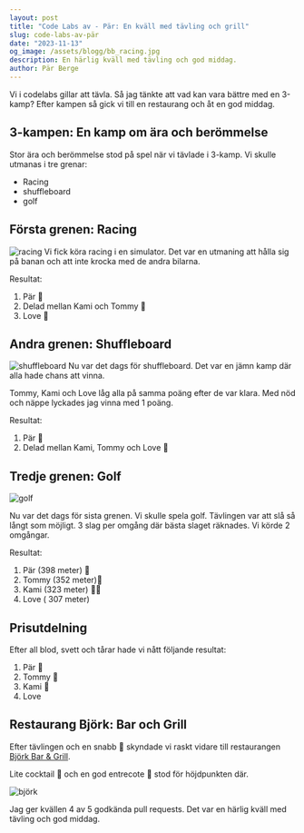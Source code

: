 ```yaml
---
layout: post
title: "Code Labs av - Pär: En kväll med tävling och grill"
slug: code-labs-av-pär
date: "2023-11-13"
og_image: /assets/blogg/bb_racing.jpg
description: En härlig kväll med tävling och god middag.
author: Pär Berge
---
```


Vi i codelabs gillar att tävla. Så jag tänkte att vad kan vara bättre med en 3-kamp?
Efter kampen så gick vi till en restaurang och åt en god middag.

## 3-kampen: En kamp om ära och berömmelse

Stor ära och berömmelse stod på spel när vi tävlade i 3-kamp. Vi skulle utmanas i tre grenar: 
* Racing
* shuffleboard
* golf

## Första grenen: Racing
![racing](/assets/blogg/bb_racing_2.jpg)
Vi fick köra racing i en simulator. Det var en utmaning att hålla sig på banan och att inte krocka med de andra bilarna. 

Resultat:
1. Pär 🥇
2. Delad mellan Kami och Tommy 🥈
3. Love 🥉

## Andra grenen: Shuffleboard
![shuffleboard](/assets/blogg/bb_shuffle.jpg)
Nu var det dags för shuffleboard. Det var en jämn kamp där alla hade chans att vinna.

Tommy, Kami och Love låg alla på samma poäng efter de var klara. Med nöd och näppe lyckades jag vinna med 1 poäng.

Resultat:
1. Pär 🥇
2. Delad mellan Kami, Tommy och Love 🥈

## Tredje grenen: Golf
![golf](/assets/blogg/bb_golf.jpg)

Nu var det dags för sista grenen. Vi skulle spela golf. Tävlingen var att slå så långt som möjligt.
3 slag per omgång där bästa slaget räknades. Vi körde 2 omgångar.

Resultat:
1. Pär (398 meter) 🥇
2. Tommy (352 meter)🥈
3. Kami (323 meter) 🥉🥓
4. Love ( 307 meter)

## Prisutdelning

Efter all blod, svett och tårar hade vi nått följande resultat:
1. Pär 🥇
2. Tommy 🥈
3. Kami 🥉
4. Love

## Restaurang Björk: Bar och Grill

Efter tävlingen och en snabb 🍺 skyndade vi raskt vidare till restaurangen [Björk Bar & Grill](https://bjorkbarochgrill.se/).

Lite cocktail 🍹 och en god entrecote 🥩 stod för höjdpunkten där.

![björk](/assets/blogg/bjork_dessert.jpg)


Jag ger kvällen 4 av 5 godkända pull requests. Det var en härlig kväll med tävling och god middag.
